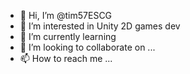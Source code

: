 - 👋 Hi, I’m @tim57ESCG
- 👀 I’m interested in Unity 2D games dev
- 🌱 I’m currently learning 
- 💞️ I’m looking to collaborate on ...
- 📫 How to reach me ...

<!---
tim57ESCG/tim57ESCG is a ✨ special ✨ repository because its `README.md` (this file) appears on your GitHub profile.
You can click the Preview link to take a look at your changes.
--->
